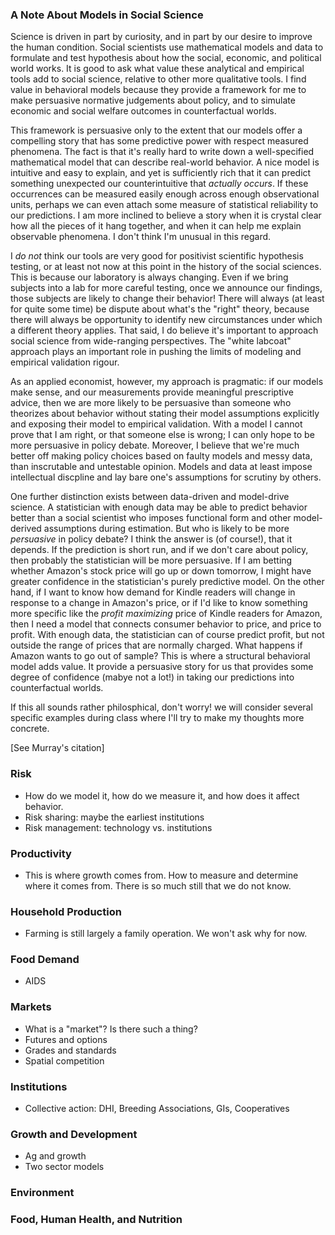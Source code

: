 ### A Note About Models in Social Science

Science is driven in part by curiosity, and in part by our desire to improve
the human condition. Social scientists use mathematical  models and data to
formulate and test hypothesis about how the social, economic, and political
world works. It is good to ask what value these analytical and empirical tools
add to social science, relative to other more qualitative tools. I find value
in behavioral models because they provide a framework for me to make persuasive
normative judgements about policy, and to simulate economic and social welfare
outcomes in counterfactual worlds.

This framework is persuasive only to the extent that our models offer a
compelling story that has some predictive power with respect measured
phenomena. The fact is that it's really hard to write down a well-specified
mathematical model that can describe real-world behavior. A nice model is
intuitive and easy to explain, and yet is sufficiently rich that it can predict
something unexpected our counterintuitive that *actually occurs*. If these
occurrences can be measured easily enough across enough observational units,
perhaps we can even attach some measure of statistical reliability to our
predictions. I am more inclined to believe a story when it is crystal clear how
all the pieces of it hang together, and when it can help me explain observable
phenomena. I don't think I'm unusual in this regard.

I *do not* think our tools are very good for positivist scientific hypothesis
testing, or at least not now at this point in the history of the social
sciences. This is because our laboratory is always changing. Even if we bring
subjects into a lab for more careful testing, once we announce our findings,
those subjects are likely to change their behavior! There will always (at least
for quite some time) be dispute about what's the "right" theory, because there
will always be opportunity to identify new circumstances under which a
different theory applies. That said, I do believe it's important to approach
social science from wide-ranging perspectives. The "white labcoat" approach
plays an important role in pushing the limits of modeling and empirical
validation rigour.

As an applied economist, however, my approach is pragmatic: if our models make
sense, and our measurements provide meaningful prescriptive advice, then we are
more likely to be persuasive than someone who theorizes about behavior without
stating their model assumptions explicitly and exposing their model to
empirical validation. With a model I cannot prove that I am right, or that
someone else is wrong; I can only hope to be more persuasive in policy debate.
Moreover, I believe that we're much better off making policy choices based on
faulty models and messy data, than inscrutable and untestable opinion. Models
and data at least impose intellectual discpline and lay bare one's
assumptions for scrutiny by others. 

One further distinction exists between data-driven and model-drive science. A
statistician with enough data may be able to predict behavior better than a
social scientist who imposes functional form and other model-derived
assumptions during estimation. But who is likely to be more *persuasive* in
policy debate? I think the answer is (of course!), that it depends. If the
prediction is short run, and if we don't care about policy, then probably the
statistician will be more persuasive. If I am betting whether Amazon's stock
price will go up or down tomorrow, I might have greater confidence in the
statistician's purely predictive model. On the other hand, if I want to know
how demand for Kindle readers will change in response to a change in Amazon's
price, or if I'd like to know something more specific like the *profit
maximizing* price of Kindle readers for Amazon, then I need a model that
connects consumer behavior to price, and price to profit. With enough data, the
statistician can of course predict profit, but not outside the range of prices
that are normally charged. What happens if Amazon wants to go out of sample?
This is where a structural behavioral model adds value. It provide a persuasive
story for us that provides some degree of confidence (mabye not a lot!) in
taking our predictions into counterfactual worlds.

If this all sounds rather philosphical, don't worry! we will consider several
specific examples during class where I'll try to make my thoughts more
concrete.

[See Murray's citation]


### Risk

- How do we model it, how do we measure it, and how does it affect behavior.
- Risk sharing: maybe the earliest institutions
- Risk management: technology vs. institutions

### Productivity

- This is where growth comes from. How to measure and determine where it comes from. There is so much still that we do not know.

### Household Production

- Farming is still largely a family operation. We won't ask why for now.

### Food Demand

- AIDS

### Markets

- What is a "market"? Is there such a thing?
- Futures and options
- Grades and standards
- Spatial competition

### Institutions

- Collective action: DHI, Breeding Associations, GIs, Cooperatives

### Growth and Development

- Ag and growth
- Two sector models

### Environment


### Food, Human Health, and Nutrition




